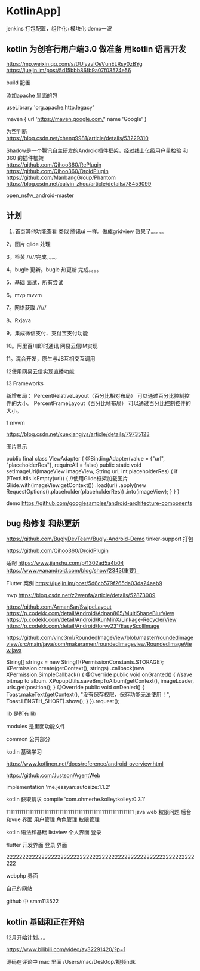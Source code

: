 # KotlinApp]
jenkins 打包配置，组件化+模块化 demo一波
[]()

## kotlin 为创客行用户端3.0 做准备 用kotlin 语言开发

https://mp.weixin.qq.com/s/DUlyzvIOeVunELRsy0zBYg
https://juejin.im/post/5d15bbb86fb9a07f03574e56

build 配置

添加apache 里面的包

useLibrary 'org.apache.http.legacy'

maven {
    url 'https://maven.google.com/'
    name 'Google'
}
    
为空判断    
https://blog.csdn.net/cheng9981/article/details/53229310
    

Shadow是一个腾讯自主研发的Android插件框架，经过线上亿级用户量检验
和360 的插件框架    
https://github.com/Qihoo360/RePlugin
https://github.com/Qihoo360/DroidPlugin
https://github.com/ManbangGroup/Phantom
https://blog.csdn.net/calvin_zhou/article/details/78459099

open_nsfw_android-master

## 计划

1. 首页其他功能查看 类似 腾讯ui 一样。做成gridview 效果了。。。。。

2。图片 glide 处理  

3。检黄 /////完成。。。。


4，bugle 更新。bugle 热更新 完成。。。。

5，基础 面试，所有尝试  

6。mvp      mvvm

7。网络获取 /////

8。Rxjava

9。集成微信支付、支付宝支付功能

10。阿里百川即时通讯  网易云信IM实现

11。混合开发，原生与JS互相交互调用

12使用网易云信实现直播功能


13 Frameworks



新增布局：
PercentRelativeLayout（百分比相对布局）
可以通过百分比控制控件的大小。
PercentFrameLayout（百分比帧布局）
可以通过百分比控制控件的大小。

1
mvvm

https://blog.csdn.net/xuexiangjys/article/details/79735123

图片显示


<ImageView
    android:layout_width="280dp"
    android:layout_height="140dp"
    android:src="@mipmap/ic_launcher"
    binding:url="@{viewModel.entity.img}"
    binding:placeholderRes="@{R.mipmap.ic_launcher_round}"
    />
                
                
public final class ViewAdapter {
    @BindingAdapter(value = {"url", "placeholderRes"}, requireAll = false)
    public static void setImageUri(ImageView imageView, String url, int placeholderRes) {
        if (!TextUtils.isEmpty(url)) {
            //使用Glide框架加载图片
            Glide.with(imageView.getContext())
                    .load(url)
                    .apply(new RequestOptions().placeholder(placeholderRes))
                    .into(imageView);
        }
    }
}



demo
https://github.com/googlesamples/android-architecture-components


## bug 热修复 和热更新
https://github.com/BuglyDevTeam/Bugly-Android-Demo
tinker-support 打包

https://github.com/Qihoo360/DroidPlugin


适配
https://www.jianshu.com/p/1302ad5a4b04
https://www.wanandroid.com/blog/show/2343(重要）

Flutter 案例
https://juejin.im/post/5d6cb579f265da03da24aeb9

mvp
https://blog.csdn.net/z2wenfa/article/details/52873009



https://github.com/ArmanSar/SwipeLayout
https://p.codekk.com/detail/Android/Adnan865/MultiShapeBlurView
https://p.codekk.com/detail/Android/KunMinX/Linkage-RecyclerView
https://p.codekk.com/detail/Android/forvv231/EasyScollImage

https://github.com/vinc3m1/RoundedImageView/blob/master/roundedimageview/src/main/java/com/makeramen/roundedimageview/RoundedImageView.java



String[] strings = new String[]{PermissionConstants.STORAGE};
XPermission.create(getContext(), strings)
    .callback(new XPermission.SimpleCallback() {
        @Override
        public void onGranted() {
            //save bitmap to album.
            XPopupUtils.saveBmpToAlbum(getContext(), imageLoader, urls.get(position));
        }
        @Override
        public void onDenied() {
            Toast.makeText(getContext(), "没有保存权限，保存功能无法使用！", Toast.LENGTH_SHORT).show();
        }
    }).request();                           
                    
                    
lib 是所有 lib 

modules 是里面功能文件   

common 公共部分     

kotlin 基础学习

https://www.kotlincn.net/docs/reference/android-overview.html


https://github.com/Justson/AgentWeb

implementation 'me.jessyan:autosize:1.1.2'

kotlin 获取请求
compile 'com.ohmerhe.kolley:kolley:0.3.1'



111111111111111111111111111111111111111111111111111111111111
java web 权限问题  后台和vue 界面
用户管理
角色管理
权限管理

kotlin 语法和基础
listview
个人界面
登录

flutter 开发界面
登录
界面

22222222222222222222222222222222222222222222222222222222222222

webphp 界面

自己的网站

github 中 smm113522



## kotlin 基础和正在开始

12月开始计划。。。

https://www.bilibili.com/video/av32291420/?p=1

源码在评论中
mac 里面
/Users/mac/Desktop/视频ndk












